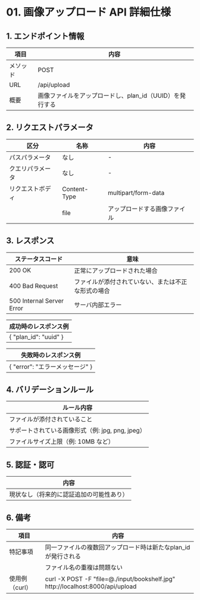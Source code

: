 # 01. 画像アップロード API 詳細仕様

## 1. エンドポイント情報

| 項目     | 内容                                      |
|----------|-------------------------------------------|
| メソッド | POST                                      |
| URL      | /api/upload                               |
| 概要     | 画像ファイルをアップロードし、plan_id（UUID）を発行する |

## 2. リクエストパラメータ

| 区分             | 名称         | 内容                       |
|------------------|--------------|----------------------------|
| パスパラメータ   | なし         | -                          |
| クエリパラメータ | なし         | -                          |
| リクエストボディ | Content-Type | multipart/form-data        |
|                  | file         | アップロードする画像ファイル|

## 3. レスポンス

| ステータスコード | 意味                                         |
|------------------|----------------------------------------------|
| 200 OK           | 正常にアップロードされた場合                  |
| 400 Bad Request  | ファイルが添付されていない、または不正な形式の場合 |
| 500 Internal Server Error | サーバ内部エラー                    |

| 成功時のレスポンス例         |
|-----------------------------|
| { "plan_id": "uuid" }      |

| 失敗時のレスポンス例         |
|-----------------------------|
| { "error": "エラーメッセージ" } |

## 4. バリデーションルール

| ルール内容                                      |
|-------------------------------------------------|
| ファイルが添付されていること                    |
| サポートされている画像形式（例: jpg, png, jpeg）|
| ファイルサイズ上限（例: 10MB など）             |

## 5. 認証・認可

| 内容                                 |
|--------------------------------------|
| 現状なし（将来的に認証追加の可能性あり） |

## 6. 備考

| 項目         | 内容                                                                 |
|--------------|----------------------------------------------------------------------|
| 特記事項     | 同一ファイルの複数回アップロード時は新たなplan_idが発行される           |
|              | ファイル名の重複は問題ない                                           |
| 使用例（curl）| curl -X POST -F "file=@./input/bookshelf.jpg" http://localhost:8000/api/upload |
